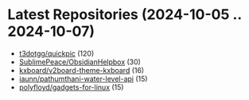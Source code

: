 # Latest Repositories (2024-10-05 .. 2024-10-07)

- [t3dotgg/quickpic](https://github.com/t3dotgg/quickpic) (120)
- [SublimePeace/ObsidianHelpbox](https://github.com/SublimePeace/ObsidianHelpbox) (30)
- [kxboard/v2board-theme-kxboard](https://github.com/kxboard/v2board-theme-kxboard) (16)
- [iaunn/pathumthani-water-level-api](https://github.com/iaunn/pathumthani-water-level-api) (15)
- [polyfloyd/gadgets-for-linux](https://github.com/polyfloyd/gadgets-for-linux) (15)
